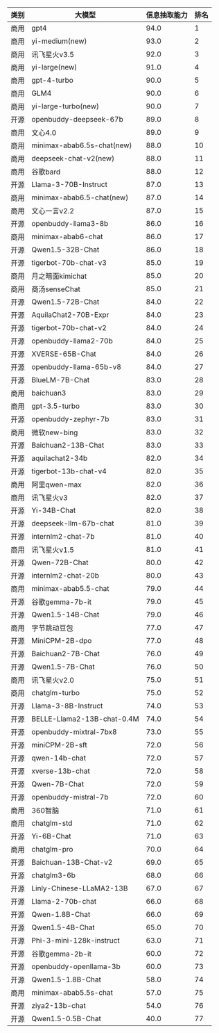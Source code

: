 
| 类别| 大模型                         | 信息抽取能力 | 排名 |
|---|-----------------------------|--------|----|
|商用|gpt4|94.0|1|
|商用|yi-medium(new)|93.0|2|
|商用|讯飞星火v3.5|92.0|3|
|商用|yi-large(new)|91.0|4|
|商用|gpt-4-turbo|90.0|5|
|商用|GLM4|90.0|6|
|商用|yi-large-turbo(new)|90.0|7|
|开源|openbuddy-deepseek-67b|89.0|8|
|商用|文心4.0|89.0|9|
|商用|minimax-abab6.5s-chat(new)|88.0|10|
|商用|deepseek-chat-v2(new)|88.0|11|
|商用|谷歌bard|88.0|12|
|开源|Llama-3-70B-Instruct|87.0|13|
|商用|minimax-abab6.5-chat(new)|87.0|14|
|商用|文心一言v2.2|87.0|15|
|开源|openbuddy-llama3-8b|86.0|16|
|商用|minimax-abab6-chat|86.0|17|
|开源|Qwen1.5-32B-Chat|86.0|18|
|开源|tigerbot-70b-chat-v3|85.0|19|
|商用|月之暗面kimichat|85.0|20|
|商用|商汤senseChat|85.0|21|
|开源|Qwen1.5-72B-Chat|84.0|22|
|开源|AquilaChat2-70B-Expr|84.0|23|
|开源|tigerbot-70b-chat-v2|84.0|24|
|开源|openbuddy-llama2-70b|84.0|25|
|开源|XVERSE-65B-Chat|84.0|26|
|开源|openbuddy-llama-65b-v8|84.0|27|
|开源|BlueLM-7B-Chat|83.0|28|
|商用|baichuan3|83.0|29|
|商用|gpt-3.5-turbo|83.0|30|
|开源|openbuddy-zephyr-7b|83.0|31|
|商用|微软new-bing|83.0|32|
|开源|Baichuan2-13B-Chat|83.0|33|
|开源|aquilachat2-34b|82.0|34|
|开源|tigerbot-13b-chat-v4|82.0|35|
|商用|阿里qwen-max|82.0|36|
|商用|讯飞星火v3|82.0|37|
|开源|Yi-34B-Chat|82.0|38|
|开源|deepseek-llm-67b-chat|81.0|39|
|开源|internlm2-chat-7b|81.0|40|
|商用|讯飞星火v1.5|81.0|41|
|开源|Qwen-72B-Chat|80.0|42|
|开源|internlm2-chat-20b|80.0|43|
|商用|minimax-abab5.5-chat|79.0|44|
|开源|谷歌gemma-7b-it|79.0|45|
|开源|Qwen1.5-14B-Chat|79.0|46|
|商用|字节跳动豆包|77.0|47|
|开源|MiniCPM-2B-dpo|77.0|48|
|开源|Baichuan2-7B-Chat|76.0|49|
|开源|Qwen1.5-7B-Chat|76.0|50|
|商用|讯飞星火v2.0|75.0|51|
|商用|chatglm-turbo|75.0|52|
|开源|Llama-3-8B-Instruct|74.0|53|
|开源|BELLE-Llama2-13B-chat-0.4M|74.0|54|
|开源|openbuddy-mixtral-7bx8|73.0|55|
|开源|miniCPM-2B-sft|72.0|56|
|开源|qwen-14b-chat|72.0|57|
|开源|xverse-13b-chat|72.0|58|
|开源|Qwen-7B-Chat|72.0|59|
|开源|openbuddy-mistral-7b|72.0|60|
|商用|360智脑|71.0|61|
|商用|chatglm-std|71.0|62|
|开源|Yi-6B-Chat|71.0|63|
|商用|chatglm-pro|70.0|64|
|开源|Baichuan-13B-Chat-v2|69.0|65|
|开源|chatglm3-6b|68.0|66|
|开源|Linly-Chinese-LLaMA2-13B|67.0|67|
|开源|Llama-2-70b-chat|66.0|68|
|开源|Qwen-1.8B-Chat|66.0|69|
|开源|Qwen1.5-4B-Chat|65.0|70|
|开源|Phi-3-mini-128k-instruct|63.0|71|
|开源|谷歌gemma-2b-it|60.0|72|
|开源|openbuddy-openllama-3b|60.0|73|
|开源|Qwen1.5-1.8B-Chat|58.0|74|
|商用|minimax-abab5.5s-chat|57.0|75|
|开源|ziya2-13b-chat|54.0|76|
|开源|Qwen1.5-0.5B-Chat|40.0|77|

